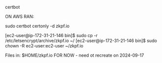 certbot

ON AWS RAN:

sudo certbot certonly -d zkpf.io

[ec2-user@ip-172-31-21-146 bin]$ sudo cp -r /etc/letsencrypt/archive/zkpf.io ~/
[ec2-user@ip-172-31-21-146 bin]$ sudo chown -R  ec2-user:ec2-user ~/zkpf.io

Files in:
$HOME/zkpf.io
FOR NOW - need ot recreate on 2024-09-17
